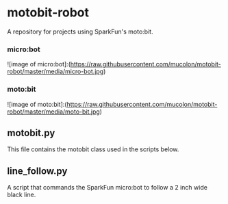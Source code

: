 # motobit-robot

A repository for projects using SparkFun's moto:bit.

### micro:bot

![image of micro:bot]:(https://raw.githubusercontent.com/mucolon/motobit-robot/master/media/micro-bot.jpg)

### moto:bit

![image of moto:bit]:(https://raw.githubusercontent.com/mucolon/motobit-robot/master/media/moto-bit.jpg)

## motobit.py

This file contains the motobit class used in the scripts below.

## line_follow.py

A script that commands the SparkFun micro:bot to follow a 2 inch wide black line.
